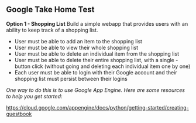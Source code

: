 ## Google Take Home Test

**Option 1 - Shopping List**
Build a simple webapp that provides users with an ability to keep track of a shopping list.



- User must be able to add an item to the shopping list
- User must be able to view their whole shopping list
- User must be able to delete an individual item from the shopping list
- User must be able to delete their entire shopping list, with a single -button click (without going and deleting each individual item one by one) 
- Each user must be able to login with their Google account and their shopping list must persist between their logins


*One way to do this is to use Google App Engine.  Here are some resources to help you get started:*

https://cloud.google.com/appengine/docs/python/getting-started/creating-guestbook

